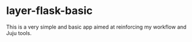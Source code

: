 # layer-flask-basic
This is a very simple and basic app aimed at reinforcing my workflow and Juju tools.